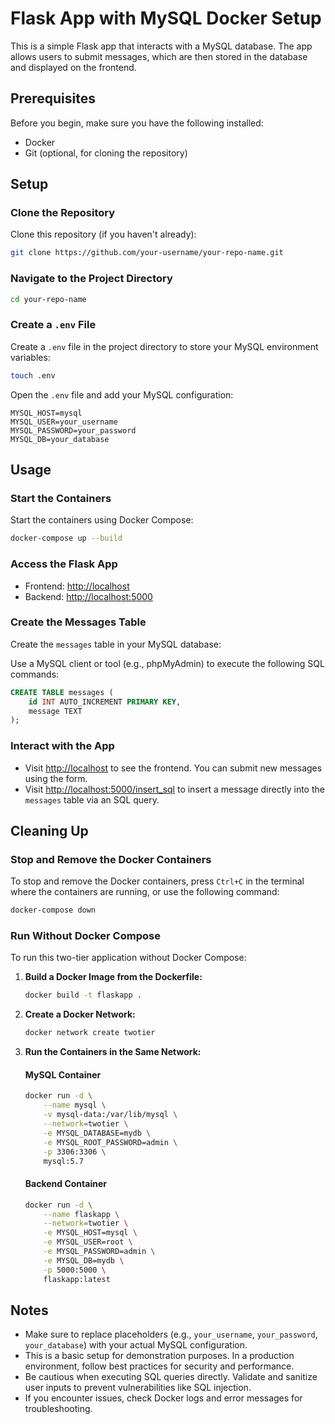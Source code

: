 # Flask App with MySQL Docker Setup

This is a simple Flask app that interacts with a MySQL database. The app allows users to submit messages, which are then stored in the database and displayed on the frontend.

## Prerequisites
Before you begin, make sure you have the following installed:

- Docker
- Git (optional, for cloning the repository)

## Setup

### Clone the Repository
Clone this repository (if you haven't already):

```bash
git clone https://github.com/your-username/your-repo-name.git
```

### Navigate to the Project Directory

```bash
cd your-repo-name
```

### Create a `.env` File
Create a `.env` file in the project directory to store your MySQL environment variables:

```bash
touch .env
```

Open the `.env` file and add your MySQL configuration:

```env
MYSQL_HOST=mysql
MYSQL_USER=your_username
MYSQL_PASSWORD=your_password
MYSQL_DB=your_database
```

## Usage

### Start the Containers
Start the containers using Docker Compose:

```bash
docker-compose up --build
```

### Access the Flask App

- Frontend: [http://localhost](http://localhost)
- Backend: [http://localhost:5000](http://localhost:5000)

### Create the Messages Table
Create the `messages` table in your MySQL database:

Use a MySQL client or tool (e.g., phpMyAdmin) to execute the following SQL commands:

```sql
CREATE TABLE messages (
    id INT AUTO_INCREMENT PRIMARY KEY,
    message TEXT
);
```

### Interact with the App

- Visit [http://localhost](http://localhost) to see the frontend. You can submit new messages using the form.
- Visit [http://localhost:5000/insert_sql](http://localhost:5000/insert_sql) to insert a message directly into the `messages` table via an SQL query.

## Cleaning Up

### Stop and Remove the Docker Containers
To stop and remove the Docker containers, press `Ctrl+C` in the terminal where the containers are running, or use the following command:

```bash
docker-compose down
```

### Run Without Docker Compose
To run this two-tier application without Docker Compose:

1. **Build a Docker Image from the Dockerfile:**

    ```bash
    docker build -t flaskapp .
    ```

2. **Create a Docker Network:**

    ```bash
    docker network create twotier
    ```

3. **Run the Containers in the Same Network:**

    #### MySQL Container
    ```bash
    docker run -d \
        --name mysql \
        -v mysql-data:/var/lib/mysql \
        --network=twotier \
        -e MYSQL_DATABASE=mydb \
        -e MYSQL_ROOT_PASSWORD=admin \
        -p 3306:3306 \
        mysql:5.7
    ```

    #### Backend Container
    ```bash
    docker run -d \
        --name flaskapp \
        --network=twotier \
        -e MYSQL_HOST=mysql \
        -e MYSQL_USER=root \
        -e MYSQL_PASSWORD=admin \
        -e MYSQL_DB=mydb \
        -p 5000:5000 \
        flaskapp:latest
    ```

## Notes

- Make sure to replace placeholders (e.g., `your_username`, `your_password`, `your_database`) with your actual MySQL configuration.
- This is a basic setup for demonstration purposes. In a production environment, follow best practices for security and performance.
- Be cautious when executing SQL queries directly. Validate and sanitize user inputs to prevent vulnerabilities like SQL injection.
- If you encounter issues, check Docker logs and error messages for troubleshooting.

